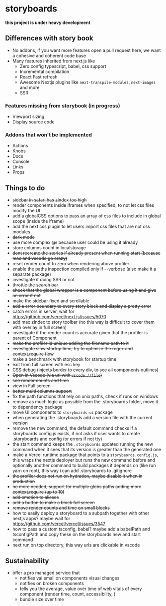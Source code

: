 # storyboards

**this project is under heavy development**

## Differences with story book

-   No addons, if you want more features open a pull request here, we want a cohesive and coherent code base
-   Many features inherited from next.js like
    -   Zero config typescript, babel, css support
    -   Incremental compilation
    -   React Fast refresh
    -   Awesome Nextjs plugins like `next-transpile-modules`, `next-images` and more
    -   SSR

### Features missing from storybook (in progress)

-   Viewport sizing
-   Display source code

### Addons that won't be implemented

-   Actions
-   Knobs
-   Docs
-   Console
-   Links
-   Props

## Things to do

-   ~~sidebar in safari has zindex too high~~
-   render components inside iframes when specified, to not let css files modify the UI
-   add a globalCSS options to pass an array of css files to include in global scope (inside the iframe)
-   add the next css plugin to let users import css files that are not css modules
-   ~~dark mode~~
-   use more complex @/ because user could be using it already
-   store columns count in localstorage
-   ~~dont recreate the stories if already present when running start (because mac and vscode go crazy)~~
-   reset render count to zero when rendering above profiler
-   enable the paths inspection compiled only if --verbose (also make it a separate package)
-   investigate if doing SSR or not
-   ~~throttle the search bar~~
-   ~~check that the global wrapper is a component before using it and give an error if not~~
-   ~~make the sidebar fixed and scrollable~~
-   ~~add a error boundary to every story block and display a pretty error~~
-   catch errors in server, wait for https://github.com/vercel/next.js/issues/5070
-   add max zIndex to story toolbar (no this way is difficult to cover them with overlay in full screen)
-   investigate if the render count is accurate given that the profiler is parent of Component
-   ~~make the profiler id unique adding the filename path to it~~
-   ~~investigate slow startup time, try to optimize the regex and context.require flow~~
-   make a benchmark with storybook for startup time
-   exit from full screen with esc key
-   ~~CSS debug (injects border to every div, to see all components outlines)~~
-   ~~Open in Vscode (via url with `vscode://file`)~~
-   ~~see render counts and time~~
-   ~~view in Full screen~~
-   ~~better multi columns support~~
-   fix the path functions that rely on unix paths, check if runs on windows
-   remove as much logic as possible from the .storyboards folder, move it to dependency package
-   move UI components to `storyboards-ui` package
-   when generating the .storyboards add a version file with the current version
-   remove the new command, the default command checks if a storyboards.config.js exists, if not asks if user wants to create .storyboards and config (or errors if not tty)
-   the start command keeps the `.storyboards` updated running the new command when it sees that its version is greater than the generated one
-   make a Vercel runtime package that points to a `storybaords.config.js`, this wraps the nextjs deployer but runs the new command before and optionally another command to build packages it depends on (like run yarn on root), this way i can add .storyboards to .gitignore
-   ~~the profiler does not run on hydration, maybe disable it when in production~~
-   ~~no more needed, support for multiple globs paths adding more context.require (up to 10)~~
-   ~~add emotion to aliases~~
-   ~~add a button to make a block full screen~~
-   ~~remove render counts and time on small blocks~~
-   how to easily deploy a storyboard to a subpath together with other nextjs apps? maybe wait for https://github.com/vercel/vercel/issues/3547
-   how to pass a custom tsconfig, babel? maybe add a babelPath and tsconfigPath and copy these on the storyboards new and start command
-   next run on top directory, this way urls are clickable in vscode

## Sustainability

-   offer a pro managed service that
    -   notifies vai email on components visual changes
    -   notifies on broken components
    -   tells you the average, value over time of web vitals of every component (render time, count, accessibility, )
    -   bundle size over time
